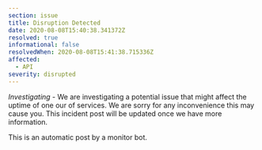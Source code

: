 ```yaml
---
section: issue
title: Disruption Detected
date: 2020-08-08T15:40:38.341372Z
resolved: true
informational: false
resolvedWhen: 2020-08-08T15:41:38.715336Z
affected:
  - API
severity: disrupted
---
```

*Investigating* - We are investigating a potential issue that might affect the uptime of one our of services. We are sorry for any inconvenience this may cause you. This incident post will be updated once we have more information.

This is an automatic post by a monitor bot.
        